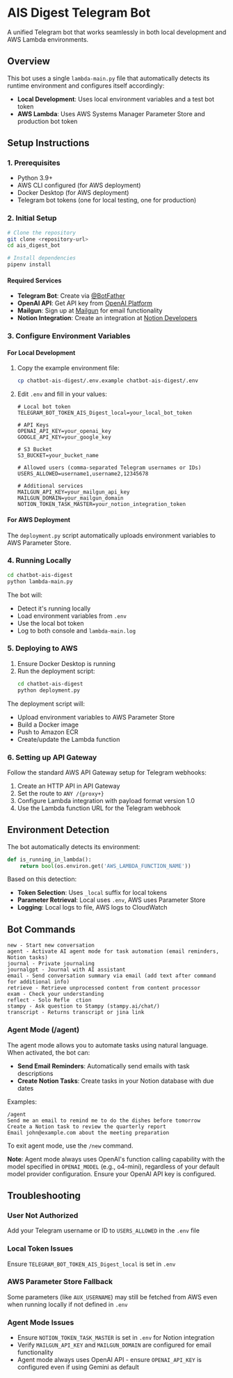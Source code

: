 # AIS Digest Telegram Bot

A unified Telegram bot that works seamlessly in both local development and AWS Lambda environments.

## Overview

This bot uses a single `lambda-main.py` file that automatically detects its runtime environment and configures itself accordingly:
- **Local Development**: Uses local environment variables and a test bot token
- **AWS Lambda**: Uses AWS Systems Manager Parameter Store and production bot token

## Setup Instructions

### 1. Prerequisites
- Python 3.9+
- AWS CLI configured (for AWS deployment)
- Docker Desktop (for AWS deployment)
- Telegram bot tokens (one for local testing, one for production)

### 2. Initial Setup
```bash
# Clone the repository
git clone <repository-url>
cd ais_digest_bot

# Install dependencies
pipenv install
```

#### Required Services
- **Telegram Bot**: Create via [@BotFather](https://t.me/botfather)
- **OpenAI API**: Get API key from [OpenAI Platform](https://platform.openai.com/)
- **Mailgun**: Sign up at [Mailgun](https://www.mailgun.com/) for email functionality
- **Notion Integration**: Create an integration at [Notion Developers](https://developers.notion.com/)

### 3. Configure Environment Variables

#### For Local Development
1. Copy the example environment file:
   ```bash
   cp chatbot-ais-digest/.env.example chatbot-ais-digest/.env
   ```

2. Edit `.env` and fill in your values:
   ```env
   # Local bot token
   TELEGRAM_BOT_TOKEN_AIS_Digest_local=your_local_bot_token
   
   # API Keys
   OPENAI_API_KEY=your_openai_key
   GOOGLE_API_KEY=your_google_key
   
   # S3 Bucket
   S3_BUCKET=your_bucket_name
   
   # Allowed users (comma-separated Telegram usernames or IDs)
   USERS_ALLOWED=username1,username2,12345678
   
   # Additional services
   MAILGUN_API_KEY=your_mailgun_api_key
   MAILGUN_DOMAIN=your_mailgun_domain
   NOTION_TOKEN_TASK_MASTER=your_notion_integration_token
   ```

#### For AWS Deployment
The `deployment.py` script automatically uploads environment variables to AWS Parameter Store.

### 4. Running Locally
```bash
cd chatbot-ais-digest
python lambda-main.py
```

The bot will:
- Detect it's running locally
- Load environment variables from `.env`
- Use the local bot token
- Log to both console and `lambda-main.log`

### 5. Deploying to AWS

1. Ensure Docker Desktop is running
2. Run the deployment script:
   ```bash
   cd chatbot-ais-digest
   python deployment.py
   ```

The deployment script will:
- Upload environment variables to AWS Parameter Store
- Build a Docker image
- Push to Amazon ECR
- Create/update the Lambda function

### 6. Setting up API Gateway
Follow the standard AWS API Gateway setup for Telegram webhooks:
1. Create an HTTP API in API Gateway
2. Set the route to `ANY /{proxy+}`
3. Configure Lambda integration with payload format version 1.0
4. Use the Lambda function URL for the Telegram webhook

## Environment Detection

The bot automatically detects its environment:

```python
def is_running_in_lambda():
    return bool(os.environ.get('AWS_LAMBDA_FUNCTION_NAME'))
```

Based on this detection:
- **Token Selection**: Uses `_local` suffix for local tokens
- **Parameter Retrieval**: Local uses `.env`, AWS uses Parameter Store
- **Logging**: Local logs to file, AWS logs to CloudWatch

## Bot Commands
``` 
new - Start new conversation
agent - Activate AI agent mode for task automation (email reminders, Notion tasks)
journal - Private journaling
journalgpt - Journal with AI assistant
email - Send conversation summary via email (add text after command for additional info)
retrieve - Retrieve unprocessed content from content processor
exam - Check your understanding
reflect - Solo Refle  ction
stampy - Ask question to Stampy (stampy.ai/chat/)   
transcript - Returns transcript or jina link
``` 

### Agent Mode (/agent)

The agent mode allows you to automate tasks using natural language. When activated, the bot can:

- **Send Email Reminders**: Automatically send emails with task descriptions
- **Create Notion Tasks**: Create tasks in your Notion database with due dates

Examples:
```
/agent
Send me an email to remind me to do the dishes before tomorrow
Create a Notion task to review the quarterly report
Email john@example.com about the meeting preparation
```

To exit agent mode, use the `/new` command.

**Note**: Agent mode always uses OpenAI's function calling capability with the model specified in `OPENAI_MODEL` (e.g., o4-mini), regardless of your default model provider configuration. Ensure your OpenAI API key is configured.

## Troubleshooting

### User Not Authorized
Add your Telegram username or ID to `USERS_ALLOWED` in the `.env` file

### Local Token Issues
Ensure `TELEGRAM_BOT_TOKEN_AIS_Digest_local` is set in `.env`

### AWS Parameter Store Fallback
Some parameters (like `AUX_USERNAME`) may still be fetched from AWS even when running locally if not defined in `.env`

### Agent Mode Issues
- Ensure `NOTION_TOKEN_TASK_MASTER` is set in `.env` for Notion integration
- Verify `MAILGUN_API_KEY` and `MAILGUN_DOMAIN` are configured for email functionality
- Agent mode always uses OpenAI API - ensure `OPENAI_API_KEY` is configured even if using Gemini as default